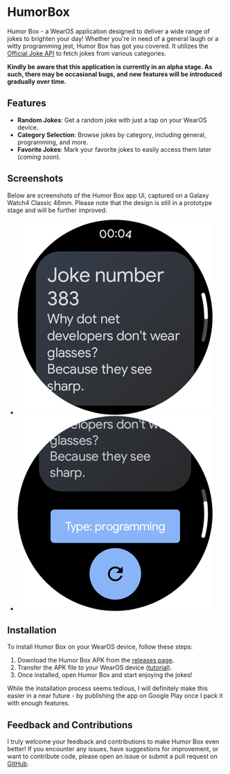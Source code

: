 # HumorBox

Humor Box - a WearOS application designed to deliver a wide range of jokes to brighten your day! Whether you're in need of a general laugh or a witty programming jest, Humor Box has got you covered. It utilizes the [Official Joke API](https://github.com/15Dkatz/official_joke_api) to fetch jokes from various categories.

**Kindly be aware that this application is currently in an alpha stage. As such, there may be occasional bugs, and new features will be introduced gradually over time.**

## Features

- **Random Jokes**: Get a random joke with just a tap on your WearOS device.
- **Category Selection**: Browse jokes by category, including general, programming, and more.
- **Favorite Jokes**: Mark your favorite jokes to easily access them later (*coming soon*).

## Screenshots

Below are screenshots of the Humor Box app UI, captured on a Galaxy Watch4 Classic 46mm. Please note that the design is still in a prototype stage and will be further improved:

- ![Joke Presentation](https://github.com/Rahyan/HumorBox/blob/main/medias/HumorBox-Joke.png)
- ![Buttons Presentation](https://github.com/Rahyan/HumorBox/blob/main/medias/HumorBox-Buttons.png)

## Installation

To install Humor Box on your WearOS device, follow these steps:
1. Download the Humor Box APK from the [releases page](https://github.com/Rahyan/HumorBox/releases).
2. Transfer the APK file to your WearOS device ([tutorial](https://faceoff.watch/)).
3. Once installed, open Humor Box and start enjoying the jokes!

While the installation process seems tedious, I will definitely make this easier in a near future - by publishing the app on Google Play once I pack it with enough features.

## Feedback and Contributions

I truly welcome your feedback and contributions to make Humor Box even better! If you encounter any issues, have suggestions for improvement, or want to contribute code, please open an issue or submit a pull request on [GitHub](https://github.com/Rahyan/HumorBox).
